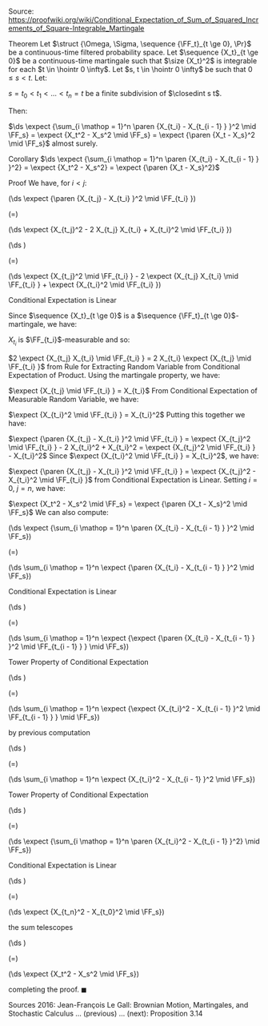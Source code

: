 # 

Source: https://proofwiki.org/wiki/Conditional_Expectation_of_Sum_of_Squared_Increments_of_Square-Integrable_Martingale



Theorem
Let $\struct {\Omega, \Sigma, \sequence {\FF_t}_{t \ge 0}, \Pr}$ be a continuous-time filtered probability space.
Let $\sequence {X_t}_{t \ge 0}$ be a continuous-time martingale such that $\size {X_t}^2$ is integrable for each $t \in \hointr 0 \infty$.
Let $s, t \in \hointr 0 \infty$ be such that $0 \le s < t$. 
Let:

$s = t_0 < t_1 < \ldots < t_n = t$
be a finite subdivision of $\closedint s t$. 

Then: 

$\ds \expect {\sum_{i \mathop = 1}^n \paren {X_{t_i} - X_{t_{i - 1} } }^2 \mid \FF_s} = \expect {X_t^2 - X_s^2 \mid \FF_s} = \expect {\paren {X_t - X_s}^2 \mid \FF_s}$ almost surely.


Corollary
$\ds \expect {\sum_{i \mathop = 1}^n \paren {X_{t_i} - X_{t_{i - 1} } }^2} = \expect {X_t^2 - X_s^2} = \expect {\paren {X_t - X_s}^2}$


Proof
We have, for $i < j$: 














\(\ds \expect {\paren {X_{t_j} - X_{t_i} }^2 \mid \FF_{t_i} }\)

\(=\)







\(\ds \expect {X_{t_j}^2 - 2 X_{t_j} X_{t_i} + X_{t_i}^2 \mid \FF_{t_i} }\)




















\(\ds \)

\(=\)







\(\ds \expect {X_{t_j}^2 \mid \FF_{t_i} } - 2 \expect {X_{t_j} X_{t_i} \mid \FF_{t_i} } + \expect {X_{t_i}^2 \mid \FF_{t_i} }\)





Conditional Expectation is Linear



Since $\sequence {X_t}_{t \ge 0}$ is a $\sequence {\FF_t}_{t \ge 0}$-martingale, we have: 

$X_{t_i}$ is $\FF_{t_i}$-measurable
and so: 

$2 \expect {X_{t_j} X_{t_i} \mid \FF_{t_i} } = 2 X_{t_i} \expect {X_{t_j} \mid \FF_{t_i} }$
from Rule for Extracting Random Variable from Conditional Expectation of Product.
Using the martingale property, we have: 

$\expect {X_{t_j} \mid \FF_{t_i} } = X_{t_i}$
From Conditional Expectation of Measurable Random Variable, we have: 

$\expect {X_{t_i}^2 \mid \FF_{t_i} } = X_{t_i}^2$
Putting this together we have: 

$\expect {\paren {X_{t_j} - X_{t_i} }^2 \mid \FF_{t_i} } = \expect {X_{t_j}^2 \mid \FF_{t_i} } - 2 X_{t_i}^2 + X_{t_i}^2 = \expect {X_{t_j}^2 \mid \FF_{t_i} } - X_{t_i}^2$
Since $\expect {X_{t_i}^2 \mid \FF_{t_i} } = X_{t_i}^2$, we have: 

$\expect {\paren {X_{t_j} - X_{t_i} }^2 \mid \FF_{t_i} } = \expect {X_{t_j}^2 - X_{t_i}^2 \mid \FF_{t_i} }$
from Conditional Expectation is Linear.
Setting $i = 0$, $j = n$, we have: 

$\expect {X_t^2 - X_s^2 \mid \FF_s} = \expect {\paren {X_t - X_s}^2 \mid \FF_s}$
We can also compute:














\(\ds \expect {\sum_{i \mathop = 1}^n \paren {X_{t_i} - X_{t_{i - 1} } }^2 \mid \FF_s}\)

\(=\)







\(\ds \sum_{i \mathop = 1}^n \expect {\paren {X_{t_i} - X_{t_{i - 1} } }^2 \mid \FF_s}\)





Conditional Expectation is Linear














\(\ds \)

\(=\)







\(\ds \sum_{i \mathop = 1}^n \expect {\expect {\paren {X_{t_i} - X_{t_{i - 1} } }^2 \mid \FF_{t_{i - 1} } } \mid \FF_s}\)





Tower Property of Conditional Expectation














\(\ds \)

\(=\)







\(\ds \sum_{i \mathop = 1}^n \expect {\expect {X_{t_i}^2 - X_{t_{i - 1} }^2 \mid \FF_{t_{i - 1} } } \mid \FF_s}\)





by previous computation














\(\ds \)

\(=\)







\(\ds \sum_{i \mathop = 1}^n \expect {X_{t_i}^2 - X_{t_{i - 1} }^2 \mid \FF_s}\)





Tower Property of Conditional Expectation














\(\ds \)

\(=\)







\(\ds \expect {\sum_{i \mathop = 1}^n \paren {X_{t_i}^2 - X_{t_{i - 1} }^2} \mid \FF_s}\)





Conditional Expectation is Linear














\(\ds \)

\(=\)







\(\ds \expect {X_{t_n}^2 - X_{t_0}^2 \mid \FF_s}\)





the sum telescopes














\(\ds \)

\(=\)







\(\ds \expect {X_t^2 - X_s^2 \mid \FF_s}\)









completing the proof.
$\blacksquare$


Sources
2016: Jean-François Le Gall: Brownian Motion, Martingales, and Stochastic Calculus ... (previous) ... (next): Proposition $3.14$




